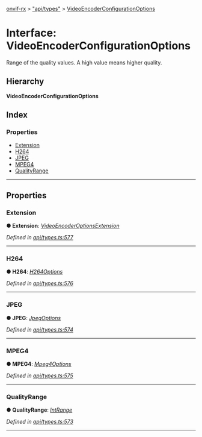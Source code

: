 [onvif-rx](../README.md) > ["api/types"](../modules/_api_types_.md) > [VideoEncoderConfigurationOptions](../interfaces/_api_types_.videoencoderconfigurationoptions.md)

# Interface: VideoEncoderConfigurationOptions

Range of the quality values. A high value means higher quality.

## Hierarchy

**VideoEncoderConfigurationOptions**

## Index

### Properties

* [Extension](_api_types_.videoencoderconfigurationoptions.md#extension)
* [H264](_api_types_.videoencoderconfigurationoptions.md#h264)
* [JPEG](_api_types_.videoencoderconfigurationoptions.md#jpeg)
* [MPEG4](_api_types_.videoencoderconfigurationoptions.md#mpeg4)
* [QualityRange](_api_types_.videoencoderconfigurationoptions.md#qualityrange)

---

## Properties

<a id="extension"></a>

###  Extension

**● Extension**: *[VideoEncoderOptionsExtension](_api_types_.videoencoderoptionsextension.md)*

*Defined in [api/types.ts:577](https://github.com/patrickmichalina/onvif-rx/blob/1596479/src/api/types.ts#L577)*

___
<a id="h264"></a>

###  H264

**● H264**: *[H264Options](_api_types_.h264options.md)*

*Defined in [api/types.ts:576](https://github.com/patrickmichalina/onvif-rx/blob/1596479/src/api/types.ts#L576)*

___
<a id="jpeg"></a>

###  JPEG

**● JPEG**: *[JpegOptions](_api_types_.jpegoptions.md)*

*Defined in [api/types.ts:574](https://github.com/patrickmichalina/onvif-rx/blob/1596479/src/api/types.ts#L574)*

___
<a id="mpeg4"></a>

###  MPEG4

**● MPEG4**: *[Mpeg4Options](_api_types_.mpeg4options.md)*

*Defined in [api/types.ts:575](https://github.com/patrickmichalina/onvif-rx/blob/1596479/src/api/types.ts#L575)*

___
<a id="qualityrange"></a>

###  QualityRange

**● QualityRange**: *[IntRange](_api_types_.intrange.md)*

*Defined in [api/types.ts:573](https://github.com/patrickmichalina/onvif-rx/blob/1596479/src/api/types.ts#L573)*

___

